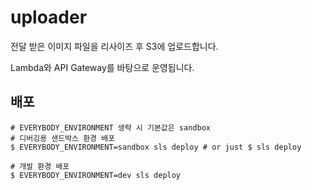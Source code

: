 # uploader

전달 받은 이미지 파일을 리사이즈 후 S3에 업로드합니다.

Lambda와 API Gateway를 바탕으로 운영됩니다.

## 배포

```
# EVERYBODY_ENVIRONMENT 생략 시 기본값은 sandbox
# 디버깅용 샌드박스 환경 배포
$ EVERYBODY_ENVIRONMENT=sandbox sls deploy # or just $ sls deploy

# 개발 환경 배포
$ EVERYBODY_ENVIRONMENT=dev sls deploy
```
